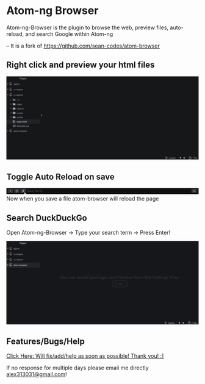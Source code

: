 # Atom-ng Browser

Atom-ng-Browser is the plugin to browse the web, preview files, auto-reload, and search Google within Atom-ng

 &ndash; It is a fork of https://github.com/sean-codes/atom-browser

## Right click and preview your html files

![Atom google example](https://github.com/Alex313031/atom-ng-browser/raw/master/example_preview.gif?v=3)


## Toggle Auto Reload on save

![Atom google example](https://github.com/Alex313031/atom-ng-browser/raw/master/example_reload.gif?v=3)
Now when you save a file atom-browser will reload the page

## Search DuckDuckGo

Open Atom-ng-Browser -> Type your search term -> Press Enter!

![Atom google example](https://github.com/Alex313031/atom-ng-browser/raw/master/example_search.gif?v=3)

## Features/Bugs/Help

[Click Here: Will fix/add/help as soon as possible! Thank you! :\]](https://github.com/Alex313031/atom-ng-browser/issues)

If no response for multiple days please email me directly alex313031@gmail.com!
